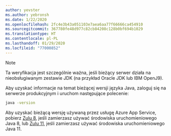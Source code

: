 ```yaml
---
author: yevster
ms.author: yebronsh
ms.date: 1/22/2020
ms.openlocfilehash: 2fc4e3b43a051103e7aea6aa77f66666ca454910
ms.sourcegitcommit: 367780fe48d977c82cb84208c128b0bf694b1029
ms.translationtype: HT
ms.contentlocale: pl-PL
ms.lasthandoff: 01/29/2020
ms.locfileid: "77000852"
---
```

<!-- Included in "### Switch to a supported platform" sections that have different (required) intro paragraphs. For example:

### Switch to a supported platform

App Service offers specific versions of Java SE. To ensure compatibility, migrate your application to one of the supported versions of in its current environment before you proceed with any of the remaining steps. Be sure to fully test the resulting configuration. Use the latest stable release of your Linux distribution in such tests.

-->

> [!NOTE]
> Ta weryfikacja jest szczególnie ważna, jeśli bieżący serwer działa na nieobsługiwanym zestawie JDK (na przykład Oracle JDK lub IBM OpenJ9).

Aby uzyskać informacje na temat bieżącej wersji języka Java, zaloguj się na serwerze produkcyjnym i uruchom następujące polecenie:

```bash
java -version
```

Aby uzyskać bieżącą wersję używaną przez usługę Azure App Service, pobierz [Zulu 8](https://www.azul.com/downloads/azure-only/zulu/?&version=java-8-lts&architecture=x86-64-bit&package=jdk), jeśli zamierzasz używać środowiska uruchomieniowego Java 8, lub [Zulu 11](https://www.azul.com/downloads/azure-only/zulu/?&version=java-11-lts&architecture=x86-64-bit&package=jdk), jeśli zamierzasz używać środowiska uruchomieniowego Java 11.
